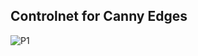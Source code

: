 ## Controlnet for Canny Edges
![P1](https://github.com/anilbhatt1/Deep_Learning_EVA8_Phase1/blob/master/Controlnet_canny/images/P1.png)
